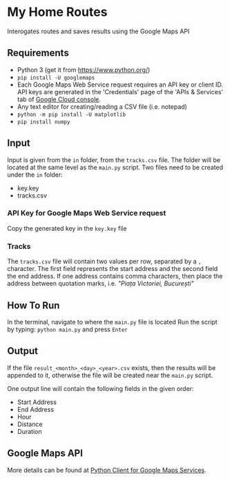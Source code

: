 # My Home Routes
Interogates routes and saves results using the Google Maps API

## Requirements
* Python 3 (get it from https://www.python.org/)
* `pip install -U googlemaps`
* Each Google Maps Web Service request requires an API key or client ID. API keys are generated in the 'Credentials' page of the 'APIs & Services' tab of [Google Cloud console](https://console.cloud.google.com/apis/credentials).
* Any text editor for creating/reading a CSV file (i.e. notepad)
* `python -m pip install -U matplotlib`
* `pip install numpy`

## Input
Input is given from the `in` folder, from the `tracks.csv` file. The folder will be located at the same level as the `main.py` script. Two files need to be created under the `in` folder:
* key.key
* tracks.csv

### API Key for Google Maps Web Service request
Copy the generated key in the `key.key` file

### Tracks
The `tracks.csv` file will contain two values per row, separated by a `,` character.
The first field represents the start address and the second field the end address.
If one address contains comma characters, then place the address between quotation marks, i.e. *"Piața Victoriei, București"*

## How To Run 
In the terminal, navigate to where the `main.py` file is located
Run the script by typing: `python main.py` and press `Enter`

## Output
If the file `result_<month>_<day>_<year>.csv` exists, then the results will be appended to it, otherwise the file will be created near the `main.py` script.

One output line will contain the following fields in the given order:
* Start Address
* End Address
* Hour
* Distance
* Duration

## Google Maps API
More details can be found at [Python Client for Google Maps Services](https://github.com/googlemaps/google-maps-services-python?tab=readme-ov-file).